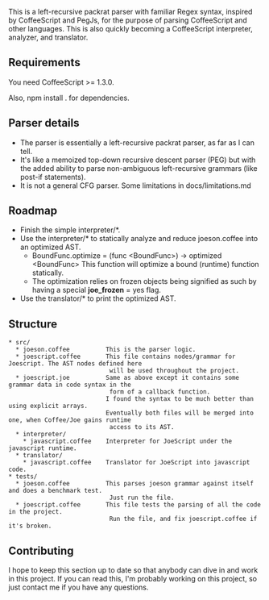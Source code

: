 This is a left-recursive packrat parser with familiar Regex syntax, inspired by CoffeeScript and PegJs, for the purpose of parsing CoffeeScript and other languages.
This is also quickly becoming a CoffeeScript interpreter, analyzer, and translator.

## Requirements

You need CoffeeScript >= 1.3.0.

Also, npm install . for dependencies.

## Parser details

* The parser is essentially a left-recursive packrat parser, as far as I can tell.
* It's like a memoized top-down recursive descent parser (PEG) but with the added ability to parse non-ambiguous left-recursive grammars (like post-if statements).
* It is not a general CFG parser. Some limitations in docs/limitations.md

## Roadmap

* Finish the simple interpreter/*.
* Use the interpreter/* to statically analyze and reduce joeson.coffee into an optimized AST.
    * BoundFunc.optimize = (func &lt;BoundFunc&gt;) -> optimized &lt;BoundFunc&gt; This function will optimize a bound (runtime) function statically.
    * The optimization relies on frozen objects being signified as such by having a special __joe_frozen__ = yes flag.
* Use the translator/* to print the optimized AST.

## Structure

```
* src/
  * joeson.coffee          This is the parser logic.
  * joescript.coffee       This file contains nodes/grammar for Joescript. The AST nodes defined here
                            will be used throughout the project.
  * joescript.joe          Same as above except it contains some grammar data in code syntax in the
                            form of a callback function.
                           I found the syntax to be much better than using explicit arrays.
                           Eventually both files will be merged into one, when Coffee/Joe gains runtime
                            access to its AST.
  * interpreter/
    * javascript.coffee    Interpreter for JoeScript under the javascript runtime.
  * translator/
    * javascript.coffee    Translator for JoeScript into javascript code.
* tests/
  * joeson.coffee          This parses joeson grammar against itself and does a benchmark test.
                            Just run the file.
  * joescript.coffee       This file tests the parsing of all the code in the project.
                            Run the file, and fix joescript.coffee if it's broken.
```

## Contributing

I hope to keep this section up to date so that anybody can dive in and work in this project. If you can read this,
I'm probably working on this project, so just contact me if you have any questions.
